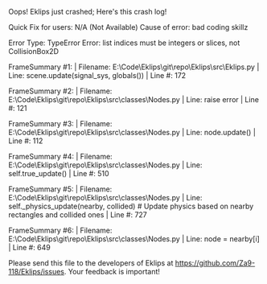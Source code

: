 Oops! Eklips just crashed;
Here's this crash log!

Quick Fix for users: N/A (Not Available)
Cause of error: bad coding skillz

Error Type: TypeError
Error: list indices must be integers or slices, not CollisionBox2D

FrameSummary #1:
  | Filename: E:\Code\Eklips\git\repo\Eklips\src\Eklips.py
  | Line: scene.update(signal_sys, globals())
  | Line #: 172

FrameSummary #2:
  | Filename: E:\Code\Eklips\git\repo\Eklips\src\classes\Nodes.py
  | Line: raise error
  | Line #: 121

FrameSummary #3:
  | Filename: E:\Code\Eklips\git\repo\Eklips\src\classes\Nodes.py
  | Line: node.update()
  | Line #: 112

FrameSummary #4:
  | Filename: E:\Code\Eklips\git\repo\Eklips\src\classes\Nodes.py
  | Line: self.true_update()
  | Line #: 510

FrameSummary #5:
  | Filename: E:\Code\Eklips\git\repo\Eklips\src\classes\Nodes.py
  | Line: self._physics_update(nearby, collided)  # Update physics based on nearby rectangles and collided ones
  | Line #: 727

FrameSummary #6:
  | Filename: E:\Code\Eklips\git\repo\Eklips\src\classes\Nodes.py
  | Line: node = nearby[i]
  | Line #: 649


Please send this file to the developers of Eklips at https://github.com/Za9-118/Eklips/issues. 
Your feedback is important!